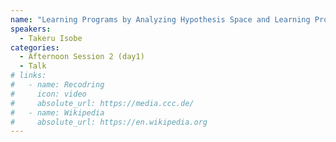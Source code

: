 ```yaml
---
name: "Learning Programs by Analyzing Hypothesis Space and Learning Process"
speakers:
  - Takeru Isobe
categories:
  - Afternoon Session 2 (day1)
  - Talk
# links:
#   - name: Recodring
#     icon: video
#     absolute_url: https://media.ccc.de/
#   - name: Wikipedia
#     absolute_url: https://en.wikipedia.org
---
```

